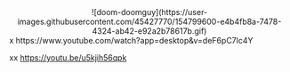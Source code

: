 <center>
  ![doom-doomguy](https://user-images.githubusercontent.com/45427770/154799600-e4b4fb8a-7478-4324-ab42-e92a2b78617b.gif)
</center>
x https://www.youtube.com/watch?app=desktop&v=deF6pC7lc4Y

xx https://youtu.be/u5kjih56qpk
